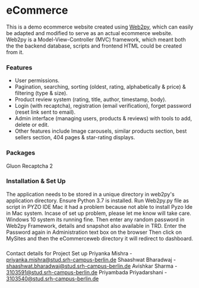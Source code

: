 # eCommerce

This is a demo ecommerce website created using [Web2py](http://www.web2py.com/),
 which can easily be adapted and modified to serve as an actual ecommerce website.
 Web2py is a Model-View-Controller (MVC) framework, which meant both the the backend database,
 scripts and frontend HTML could be created from it. 
 
### Features
- User permissions.
- Pagination, searching, sorting (oldest, rating, alphabetically & price) & filtering (type & size).
- Product review system (rating, title, author, timestamp, body).
- Login (with recaptcha), registration (email verification), forget password (reset link sent to email).
- Admin interface (managing users, products & reviews) with tools to add, delete or edit. 
- Other features include Image carousels, similar products section, best sellers section, 404 pages & star-rating displays.

### Packages 
Gluon 
Recaptcha 2

### Installation & Set Up 
The application needs to be stored in a unique directory in web2py's application directory. 
Ensure Python 3.7 is installed.
Run Web2py.py file as script in PYZO IDE
Mac it had a problem because not able to install Pyzo Ide in Mac system.
Incase of set up problem, please let me know will take care.
Windows 10 system its running fine.
Then enter any random password in Web2py Framework, details and snapshot also available in TRD.
Enter the Password again in Administration text box on the browser
Then click on MySites and then the eCommerceweb directory it will redirect to dashboard.

###
Contact details for Project Set up
Priyanka Mishra - priyanka.mishra@stud.srh-campus-berlin.de
Shaashwat Bharadwaj - shaashwat.bharadwaj@stud.srh-campus-berlin.de
Avishkar Sharma - 3103591@stud.srh-campus-berlin.de
Priyambada Priyadarshani - 3103540@stud.srh-campus-berlin.de



